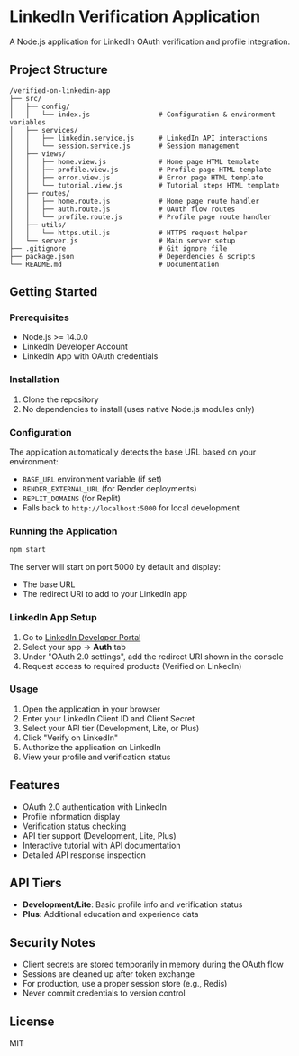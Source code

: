 # LinkedIn Verification Application

A Node.js application for LinkedIn OAuth verification and profile integration.

## Project Structure

```
/verified-on-linkedin-app
├── src/
│   ├── config/
│   │   └── index.js                 # Configuration & environment variables
│   ├── services/
│   │   ├── linkedin.service.js      # LinkedIn API interactions
│   │   └── session.service.js       # Session management
│   ├── views/
│   │   ├── home.view.js             # Home page HTML template
│   │   ├── profile.view.js          # Profile page HTML template
│   │   ├── error.view.js            # Error page HTML template
│   │   └── tutorial.view.js         # Tutorial steps HTML template
│   ├── routes/
│   │   ├── home.route.js            # Home page route handler
│   │   ├── auth.route.js            # OAuth flow routes
│   │   └── profile.route.js         # Profile page route handler
│   ├── utils/
│   │   └── https.util.js            # HTTPS request helper
│   └── server.js                    # Main server setup
├── .gitignore                       # Git ignore file
├── package.json                     # Dependencies & scripts
└── README.md                        # Documentation
```

## Getting Started

### Prerequisites

- Node.js >= 14.0.0
- LinkedIn Developer Account
- LinkedIn App with OAuth credentials

### Installation

1. Clone the repository
2. No dependencies to install (uses native Node.js modules only)

### Configuration

The application automatically detects the base URL based on your environment:
- `BASE_URL` environment variable (if set)
- `RENDER_EXTERNAL_URL` (for Render deployments)
- `REPLIT_DOMAINS` (for Replit)
- Falls back to `http://localhost:5000` for local development

### Running the Application

```bash
npm start
```

The server will start on port 5000 by default and display:
- The base URL
- The redirect URI to add to your LinkedIn app

### LinkedIn App Setup

1. Go to [LinkedIn Developer Portal](https://www.linkedin.com/developers/apps)
2. Select your app → **Auth** tab
3. Under "OAuth 2.0 settings", add the redirect URI shown in the console
4. Request access to required products (Verified on LinkedIn)

### Usage

1. Open the application in your browser
2. Enter your LinkedIn Client ID and Client Secret
3. Select your API tier (Development, Lite, or Plus)
4. Click "Verify on LinkedIn"
5. Authorize the application on LinkedIn
6. View your profile and verification status

## Features

- OAuth 2.0 authentication with LinkedIn
- Profile information display
- Verification status checking
- API tier support (Development, Lite, Plus)
- Interactive tutorial with API documentation
- Detailed API response inspection

## API Tiers

- **Development/Lite**: Basic profile info and verification status
- **Plus**: Additional education and experience data

## Security Notes

- Client secrets are stored temporarily in memory during the OAuth flow
- Sessions are cleaned up after token exchange
- For production, use a proper session store (e.g., Redis)
- Never commit credentials to version control

## License

MIT
